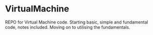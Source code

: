 # VirtualMachine

REPO for Virtual Machine code.
  Starting basic, simple and fundamental code, notes included.
  Moving on to utilising the fundamentals.
